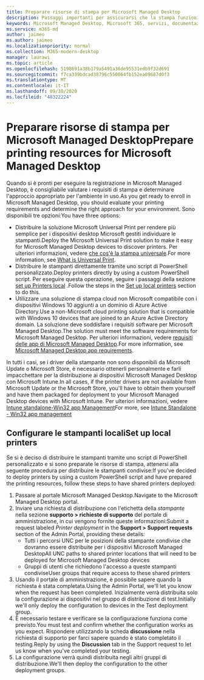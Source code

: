 ```yaml
---
title: Preparare risorse di stampa per Microsoft Managed Desktop
description: Passaggi importanti per assicurarsi che la stampa funzioni senza problemi
keywords: Microsoft Managed Desktop, Microsoft 365, servizi, documentazione
ms.service: m365-md
author: jaimeo
ms.author: jaimeo
ms.localizationpriority: normal
ms.collection: M365-modern-desktop
manager: laurawi
ms.topic: article
ms.openlocfilehash: 5198691a38b179a5491a36de95531edb9f32d691
ms.sourcegitcommit: f7ca339bdcad38796c550064fb152ea09687d0f3
ms.translationtype: MT
ms.contentlocale: it-IT
ms.lasthandoff: 09/30/2020
ms.locfileid: "48322224"
---
```

# <a name="prepare-printing-resources-for-microsoft-managed-desktop"></a><span data-ttu-id="4f54b-104">Preparare risorse di stampa per Microsoft Managed Desktop</span><span class="sxs-lookup"><span data-stu-id="4f54b-104">Prepare printing resources for Microsoft Managed Desktop</span></span>

<span data-ttu-id="4f54b-105">Quando si è pronti per eseguire la registrazione in Microsoft Managed Desktop, è consigliabile valutare i requisiti di stampa e determinare l'approccio appropriato per l'ambiente in uso.</span><span class="sxs-lookup"><span data-stu-id="4f54b-105">As you get ready to enroll in Microsoft Managed Desktop, you should evaluate your printing requirements and determine the right approach for your environment.</span></span> <span data-ttu-id="4f54b-106">Sono disponibili tre opzioni:</span><span class="sxs-lookup"><span data-stu-id="4f54b-106">You have three options:</span></span>
 
- <span data-ttu-id="4f54b-107">Distribuire la soluzione Microsoft Universal Print per rendere più semplice per i dispositivi desktop Microsoft gestiti individuare le stampanti.</span><span class="sxs-lookup"><span data-stu-id="4f54b-107">Deploy the Microsoft Universal Print solution to make it easy for Microsoft Managed Desktop devices to discover printers.</span></span> <span data-ttu-id="4f54b-108">Per ulteriori informazioni, vedere [che cos'è la stampa universale](https://docs.microsoft.com/universal-print/fundamentals/universal-print-whatis).</span><span class="sxs-lookup"><span data-stu-id="4f54b-108">For more information, see [What is Universal Print](https://docs.microsoft.com/universal-print/fundamentals/universal-print-whatis).</span></span>
- <span data-ttu-id="4f54b-109">Distribuire le stampanti direttamente tramite uno script di PowerShell personalizzato.</span><span class="sxs-lookup"><span data-stu-id="4f54b-109">Deploy printers directly by using a custom PowerShell script.</span></span> <span data-ttu-id="4f54b-110">Per eseguire questa operazione, seguire i passaggi della sezione [set up Printers local](#set-up-local-printers) .</span><span class="sxs-lookup"><span data-stu-id="4f54b-110">Follow the steps in the [Set up local printers](#set-up-local-printers) section to do this.</span></span>
- <span data-ttu-id="4f54b-111">Utilizzare una soluzione di stampa cloud non Microsoft compatibile con i dispositivi Windows 10 aggiunti a un dominio di Azure Active Directory.</span><span class="sxs-lookup"><span data-stu-id="4f54b-111">Use a non-Microsoft cloud printing solution that is compatible with Windows 10 devices that are joined to an Azure Active Directory domain.</span></span> <span data-ttu-id="4f54b-112">La soluzione deve soddisfare i requisiti software per Microsoft Managed Desktop.</span><span class="sxs-lookup"><span data-stu-id="4f54b-112">The solution must meet the software requirements for Microsoft Managed Desktop.</span></span> <span data-ttu-id="4f54b-113">Per ulteriori informazioni, vedere [requisiti delle app di Microsoft Managed Desktop](../service-description/mmd-app-requirements.md).</span><span class="sxs-lookup"><span data-stu-id="4f54b-113">For more information, see [Microsoft Managed Desktop app requirements](../service-description/mmd-app-requirements.md).</span></span>
 
<span data-ttu-id="4f54b-114">In tutti i casi, se i driver della stampante non sono disponibili da Microsoft Update o Microsoft Store, è necessario ottenerli personalmente e farli impacchettare per la distribuzione ai dispositivi Microsoft Managed Desktop con Microsoft Intune.</span><span class="sxs-lookup"><span data-stu-id="4f54b-114">In all cases, if the printer drivers are not available from Microsoft Update or the Microsoft Store, you'll have to obtain them yourself and have them packaged for deployment to your Microsoft Managed Desktop devices with Microsoft Intune.</span></span> <span data-ttu-id="4f54b-115">Per ulteriori informazioni, vedere [Intune standalone-Win32 app Management](https://docs.microsoft.com/mem/intune/apps/apps-win32-app-management)</span><span class="sxs-lookup"><span data-stu-id="4f54b-115">For more, see [Intune Standalone - Win32 app management](https://docs.microsoft.com/mem/intune/apps/apps-win32-app-management)</span></span>

## <a name="set-up-local-printers"></a><span data-ttu-id="4f54b-116">Configurare le stampanti locali</span><span class="sxs-lookup"><span data-stu-id="4f54b-116">Set up local printers</span></span>

<span data-ttu-id="4f54b-117">Se si è deciso di distribuire le stampanti tramite uno script di PowerShell personalizzato e si sono preparate le risorse di stampa, attenersi alla seguente procedura per distribuire le stampanti condivise:</span><span class="sxs-lookup"><span data-stu-id="4f54b-117">If you've decided to deploy printers by using a custom PowerShell script and have prepared the printing resources, follow these steps to have shared printers deployed:</span></span>

1.  <span data-ttu-id="4f54b-118">Passare al portale Microsoft Managed Desktop.</span><span class="sxs-lookup"><span data-stu-id="4f54b-118">Navigate to the Microsoft Managed Desktop portal.</span></span>
2.  <span data-ttu-id="4f54b-119">Inviare una richiesta di distribuzione con l'etichetta della *stampante* nella sezione **supporto > richieste di supporto** del portale di amministrazione, in cui vengono fornite queste informazioni:</span><span class="sxs-lookup"><span data-stu-id="4f54b-119">Submit a request labeled *Printer deployment* in the **Support > Support requests** section of the Admin Portal, providing these details:</span></span>
    - <span data-ttu-id="4f54b-120">Tutti i percorsi UNC per le posizioni della stampante condivise che dovranno essere distribuite per i dispositivi Microsoft Managed Desktop</span><span class="sxs-lookup"><span data-stu-id="4f54b-120">All UNC paths to shared printer locations that will need to be deployed for Microsoft Managed Desktop devices</span></span>
    - <span data-ttu-id="4f54b-121">Gruppi di utenti che richiedono l'accesso a queste stampanti condivise</span><span class="sxs-lookup"><span data-stu-id="4f54b-121">User groups that require access to these shared printers</span></span>
3.  <span data-ttu-id="4f54b-122">Usando il portale di amministrazione, è possibile sapere quando la richiesta è stata completata.</span><span class="sxs-lookup"><span data-stu-id="4f54b-122">Using the Admin Portal, we'll let you know when the request has been completed.</span></span> <span data-ttu-id="4f54b-123">Inizialmente verrà distribuita solo la configurazione ai dispositivi nel gruppo di distribuzione di test.</span><span class="sxs-lookup"><span data-stu-id="4f54b-123">Initially we'll only deploy the configuration to devices in the Test deployment group.</span></span>
4.  <span data-ttu-id="4f54b-124">È necessario testare e verificare se la configurazione funziona come previsto.</span><span class="sxs-lookup"><span data-stu-id="4f54b-124">You must test and confirm whether the configuration works as you expect.</span></span> <span data-ttu-id="4f54b-125">Rispondere utilizzando la scheda **discussione** nella richiesta di supporto per farci sapere quando è stato completato il testing.</span><span class="sxs-lookup"><span data-stu-id="4f54b-125">Reply by using the **Discussion** tab in the Support request to let us know when you've completed your testing.</span></span>
5.  <span data-ttu-id="4f54b-126">La configurazione verrà quindi distribuita negli altri gruppi di distribuzione.</span><span class="sxs-lookup"><span data-stu-id="4f54b-126">We'll then deploy the configuration to the other deployment groups.</span></span>
